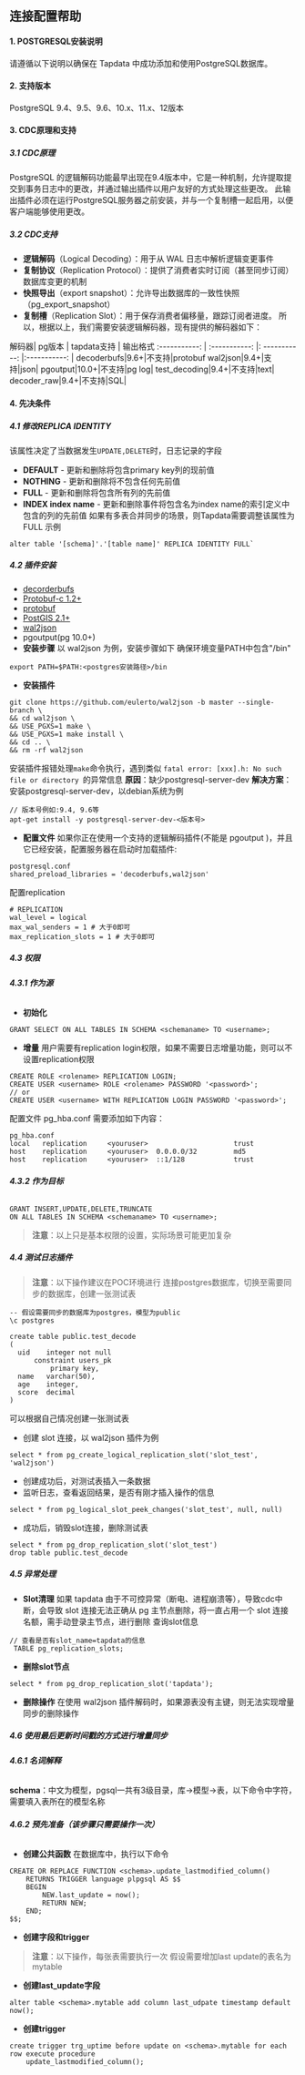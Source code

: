 ## **连接配置帮助**
#### **1. POSTGRESQL安装说明**
请遵循以下说明以确保在 Tapdata 中成功添加和使用PostgreSQL数据库。
#### **2. 支持版本**
PostgreSQL 9.4、9.5、9.6、10.x、11.x、12版本
#### **3. CDC原理和支持**
##### **3.1 CDC原理**
PostgreSQL 的逻辑解码功能最早出现在9.4版本中，它是一种机制，允许提取提交到事务日志中的更改，并通过输出插件以用户友好的方式处理这些更改。
此输出插件必须在运行PostgreSQL服务器之前安装，并与一个复制槽一起启用，以便客户端能够使用更改。
##### **3.2 CDC支持**
- **逻辑解码**（Logical Decoding）：用于从 WAL 日志中解析逻辑变更事件
- **复制协议**（Replication Protocol）：提供了消费者实时订阅（甚至同步订阅）数据库变更的机制
- **快照导出**（export snapshot）：允许导出数据库的一致性快照（pg_export_snapshot）
- **复制槽**（Replication Slot）：用于保存消费者偏移量，跟踪订阅者进度。
所以，根据以上，我们需要安装逻辑解码器，现有提供的解码器如下：


解码器| pg版本 | tapdata支持  | 输出格式
:-----------: | :-----------: |: -----------: |:-----------: |
decoderbufs|9.6+|不支持|protobuf
wal2json|9.4+|支持|json|
pgoutput|10.0+|不支持|pg log|
test_decoding|9.4+|不支持|text|
decoder_raw|9.4+|不支持|SQL|
#### **4. 先决条件**
##### **4.1 修改REPLICA IDENTITY**
该属性决定了当数据发生`UPDATE,DELETE`时，日志记录的字段
- **DEFAULT** - 更新和删除将包含primary key列的现前值
- **NOTHING** - 更新和删除将不包含任何先前值
- **FULL** - 更新和删除将包含所有列的先前值
- **INDEX index name** - 更新和删除事件将包含名为index name的索引定义中包含的列的先前值
如果有多表合并同步的场景，则Tapdata需要调整该属性为FULL
示例
```
alter table '[schema]'.'[table name]' REPLICA IDENTITY FULL`
```
##### **4.2 插件安装**
- [decorderbufs](https://github.com/debezium/postgres-decoderbufs)
- [Protobuf-c 1.2+](https://github.com/protobuf-c/protobuf-c)
- [protobuf ](https://blog.csdn.net/gumingyaotangwei/article/details/78936608)
- [PostGIS 2.1+ ](http://www.postgis.net/)
- [wal2json ](https://github.com/eulerto/wal2json/blob/master/README.md)
- pgoutput(pg 10.0+)
- **安装步骤**
以 wal2json 为例，安装步骤如下
确保环境变量PATH中包含"/bin"
```
export PATH=$PATH:<postgres安装路径>/bin
```
- **安装插件**
```
git clone https://github.com/eulerto/wal2json -b master --single-branch \
&& cd wal2json \
&& USE_PGXS=1 make \
&& USE_PGXS=1 make install \
&& cd .. \
&& rm -rf wal2json
```
安装插件报错处理`make`命令执行，遇到类似 `fatal error: [xxx].h: No such file or directory `的异常信息
**原因**：缺少postgresql-server-dev
**解决方案**：安装postgresql-server-dev，以debian系统为例
```
// 版本号例如:9.4, 9.6等
apt-get install -y postgresql-server-dev-<版本号>
```
- **配置文件**
如果你正在使用一个支持的逻辑解码插件(不能是 pgoutput )，并且它已经安装，配置服务器在启动时加载插件:
```
postgresql.conf
shared_preload_libraries = 'decoderbufs,wal2json'
```
配置replication
```
# REPLICATION
wal_level = logical
max_wal_senders = 1 # 大于0即可
max_replication_slots = 1 # 大于0即可
```
##### **4.3 权限**
###### **4.3.1 作为源**
- **初始化**
```
GRANT SELECT ON ALL TABLES IN SCHEMA <schemaname> TO <username>;
```
- **增量**
用户需要有replication login权限，如果不需要日志增量功能，则可以不设置replication权限
```
CREATE ROLE <rolename> REPLICATION LOGIN;
CREATE USER <username> ROLE <rolename> PASSWORD '<password>';
// or
CREATE USER <username> WITH REPLICATION LOGIN PASSWORD '<password>';
```
配置文件 pg_hba.conf 需要添加如下内容：
```
pg_hba.conf
local   replication     <youruser>                     trust
host    replication     <youruser>  0.0.0.0/32         md5
host    replication     <youruser>  ::1/128            trust
```
###### **4.3.2 作为目标**
```
GRANT INSERT,UPDATE,DELETE,TRUNCATE
ON ALL TABLES IN SCHEMA <schemaname> TO <username>;
```
> **注意**：以上只是基本权限的设置，实际场景可能更加复杂
##### **4.4  测试日志插件**
> **注意**：以下操作建议在POC环境进行
连接postgres数据库，切换至需要同步的数据库，创建一张测试表
```
-- 假设需要同步的数据库为postgres，模型为public
\c postgres

create table public.test_decode
(
  uid    integer not null
      constraint users_pk
          primary key,
  name   varchar(50),
  age    integer,
  score  decimal
)
```
可以根据自己情况创建一张测试表
- 创建 slot 连接，以 wal2json 插件为例
```
select * from pg_create_logical_replication_slot('slot_test', 'wal2json')
```
- 创建成功后，对测试表插入一条数据
- 监听日志，查看返回结果，是否有刚才插入操作的信息
```
select * from pg_logical_slot_peek_changes('slot_test', null, null)
```
- 成功后，销毁slot连接，删除测试表
```
select * from pg_drop_replication_slot('slot_test')
drop table public.test_decode
```
##### **4.5 异常处理**
- **Slot清理**
如果 tapdata 由于不可控异常（断电、进程崩溃等），导致cdc中断，会导致 slot 连接无法正确从 pg 主节点删除，将一直占用一个 slot 连接名额，需手动登录主节点，进行删除
查询slot信息
```
// 查看是否有slot_name=tapdata的信息
 TABLE pg_replication_slots;
```
- **删除slot节点**
```
select * from pg_drop_replication_slot('tapdata');
```
- **删除操作**
在使用 wal2json 插件解码时，如果源表没有主键，则无法实现增量同步的删除操作
##### **4.6 使用最后更新时间戳的方式进行增量同步**
###### **4.6.1 名词解释**
**schema**：中文为模型，pgsql一共有3级目录，库->模型->表，以下命令中<schema>字符，需要填入表所在的模型名称
###### **4.6.2 预先准备（该步骤只需要操作一次）**
- **创建公共函数**
在数据库中，执行以下命令
```
CREATE OR REPLACE FUNCTION <schema>.update_lastmodified_column()
    RETURNS TRIGGER language plpgsql AS $$
    BEGIN
        NEW.last_update = now();
        RETURN NEW;
    END;
$$;
```
- **创建字段和trigger**
> **注意**：以下操作，每张表需要执行一次
假设需要增加last update的表名为mytable
- **创建last_update字段**
```
alter table <schema>.mytable add column last_udpate timestamp default now();
```
- **创建trigger**
```
create trigger trg_uptime before update on <schema>.mytable for each row execute procedure
    update_lastmodified_column();
```

